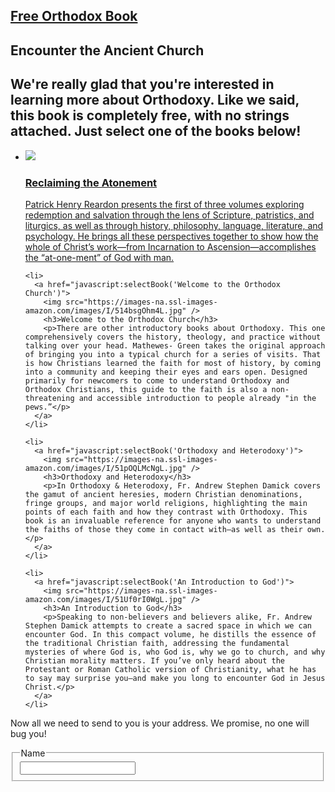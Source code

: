 
<section class="page-header">
<h1 class="project-name"><a href="/">Free Orthodox Book</a></h1>
   <h2 class="project-tagline">Encounter the Ancient Church</h2>
</section>

<section class="main-content">
   <h1>We're really glad that you're interested in learning more about Orthodoxy.  Like we said, this book is completely free, with no strings attached.  Just select one of the books below!</h1>
   
   <ul class="booklist">
    <li>
      <a href="javascript:selectBook('Reclaiming the Atonement')">
        <img src="https://images-na.ssl-images-amazon.com/images/I/51xn7zjW7rL.jpg" />
        <h3>Reclaiming the Atonement</h3>
        <p>Patrick Henry Reardon presents the first of three volumes exploring redemption and salvation through the lens of Scripture, patristics, and liturgics, as well as through history, philosophy, language, literature, and psychology. He brings all these perspectives together to show how the whole of Christ’s work—from Incarnation to Ascension—accomplishes the “at-one-ment” of God with man.</p>
      </a>
    </li>
    
    <li>
      <a href="javascript:selectBook('Welcome to the Orthodox Church')">
        <img src="https://images-na.ssl-images-amazon.com/images/I/514bsgOhm4L.jpg" />
        <h3>Welcome to the Orthodox Church</h3>
        <p>There are other introductory books about Orthodoxy. This one comprehensively covers the history, theology, and practice without talking over your head. Mathewes- Green takes the original approach of bringing you into a typical church for a series of visits. That is how Christians learned the faith for most of history, by coming into a community and keeping their eyes and ears open. Designed primarily for newcomers to come to understand Orthodoxy and Orthodox Christians, this guide to the faith is also a non-threatening and accessible introduction to people already "in the pews.”</p>
      </a>
    </li>
    
    <li>
      <a href="javascript:selectBook('Orthodoxy and Heterodoxy')">
        <img src="https://images-na.ssl-images-amazon.com/images/I/51pOQLMcNgL.jpg" />
        <h3>Orthodoxy and Heterodoxy</h3>
        <p>In Orthodoxy & Heterodoxy, Fr. Andrew Stephen Damick covers the gamut of ancient heresies, modern Christian denominations, fringe groups, and major world religions, highlighting the main points of each faith and how they contrast with Orthodoxy. This book is an invaluable reference for anyone who wants to understand the faiths of those they come in contact with—as well as their own.</p>
      </a>
    </li>
    
    <li>
      <a href="javascript:selectBook('An Introduction to God')">
        <img src="https://images-na.ssl-images-amazon.com/images/I/51Uf0rI0WgL.jpg" />
        <h3>An Introduction to God</h3>
        <p>Speaking to non-believers and believers alike, Fr. Andrew Stephen Damick attempts to create a sacred space in which we can encounter God. In this compact volume, he distills the essence of the traditional Christian faith, addressing the fundamental mysteries of where God is, who God is, why we go to church, and why Christian morality matters. If you’ve only heard about the Protestant or Roman Catholic version of Christianity, what he has to say may surprise you—and make you long to encounter God in Jesus Christ.</p>
      </a>
    </li>
   </ul>
   
   <div id="sendToForm">
   <p>Now all we need to send <span id="bookName"></span> to you is your address.  We promise, no one will bug you!<p>
   
   <fieldset>
      <legend>Name</legend>
      <input type="text" id="name" />
   </fieldset>
   </div>
</section>
    
<script>
/*
emailjs.send('default_service', "<YOUR TEMPLATE ID>", {name: "James", notes: "Check this out!"})
.then(function(response) {
   console.log("SUCCESS. status=%d, text=%s", response.status, response.text);
}, function(err) {
   console.log("FAILED. error=", err);
});
*/

fbq('track', 'ViewContent', { content_name: 'book picker' });
/* 
fbq('track', 'AddToCart');
fbq('track', 'CompleteRegistration');
*/

function selectBook(name) {
   console.log(name);
   fbq('track', 'AddToCart', { content_name: name });
}
</script>
